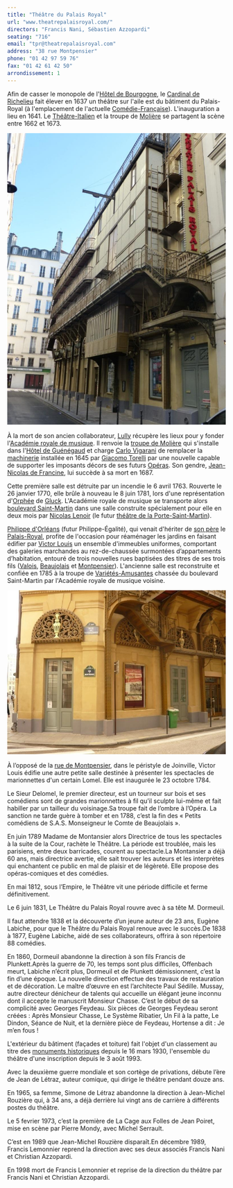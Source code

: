 ```yaml
---
title: "Théâtre du Palais Royal"
url: "www.theatrepalaisroyal.com/"
directors: "Francis Nani, Sébastien Azzopardi"
seating: "716"
email: "tpr@theatrepalaisroyal.com"
address: "38 rue Montpensier"
phone: "01 42 97 59 76"
fax: "01 42 61 42 50"
arrondissement: 1
---
```


Afin de casser le monopole de l'[Hôtel de Bourgogne](https://fr.wikipedia.org/wiki/H%C3%B4tel_de_Bourgogne_(Paris)), le [Cardinal de Richelieu](https://fr.wikipedia.org/wiki/Armand_Jean_du_Plessis_de_Richelieu) fait élever en 1637 un théâtre sur l'aile est du bâtiment du Palais-Royal (à l'emplacement de l'actuelle [Comédie-Française](https://fr.wikipedia.org/wiki/Com%C3%A9die-Fran%C3%A7aise)). L'inauguration a lieu en 1641. Le [Théâtre-Italien](https://fr.wikipedia.org/wiki/Th%C3%A9%C3%A2tre-Italien) et la troupe de [Molière](https://fr.wikipedia.org/wiki/Moli%C3%A8re) se partagent la scène entre 1662 et 1673.

![Théâtre du Palais Royal 1](../images/1er/theatre-du-palais-royal/theatre-du-palais-royal-1.jpg)

À la mort de son ancien collaborateur, [Lully](https://fr.wikipedia.org/wiki/Jean-Baptiste_Lully) récupère les lieux pour y fonder l'[Académie royale de musique](https://fr.wikipedia.org/wiki/Acad%C3%A9mie_royale_de_musique). Il renvoie la [troupe de Molière](https://fr.wikipedia.org/wiki/Troupe_de_Moli%C3%A8re) qui s'installe dans l'[Hôtel de Guénégaud](https://fr.wikipedia.org/wiki/Salle_du_Jeu_de_paume_de_la_Bouteille) et charge [Carlo Vigarani](https://fr.wikipedia.org/wiki/Carlo_Vigarani) de remplacer la [machinerie](https://fr.wikipedia.org/wiki/Machinerie_(th%C3%A9%C3%A2tre)) installée en 1645 par [Giacomo Torelli](https://fr.wikipedia.org/wiki/Giacomo_Torelli) par une nouvelle capable de supporter les imposants décors de ses futurs [Opéras](https://fr.wikipedia.org/wiki/Op%C3%A9ra_(musique)). Son gendre, [Jean-Nicolas de Francine](https://fr.wikipedia.org/wiki/Jean-Nicolas_de_Francine), lui succède à sa mort en 1687.

Cette première salle est détruite par un incendie le 6 avril 1763. Rouverte le 26 janvier 1770, elle brûle à nouveau le 8 juin 1781, lors d'une représentation d'[Orphée](https://fr.wikipedia.org/wiki/Orph%C3%A9e_et_Eurydice) de [Gluck](https://fr.wikipedia.org/wiki/Christoph_Willibald_Gluck). L'Académie royale de musique se transporte alors [boulevard Saint-Martin](https://fr.wikipedia.org/wiki/Boulevard_Saint-Martin) dans une salle construite spécialement pour elle en deux mois par [Nicolas Lenoir](https://fr.wikipedia.org/wiki/Nicolas_Lenoir) (le futur [théâtre de la Porte-Saint-Martin](https://fr.wikipedia.org/wiki/Th%C3%A9%C3%A2tre_de_la_Porte-Saint-Martin)).

[Philippe d'Orléans](https://fr.wikipedia.org/wiki/Louis-Philippe_d%27Orl%C3%A9ans_(1747-1793)) (futur Philippe-Égalité), qui venait d'hériter de [son père](https://fr.wikipedia.org/wiki/Louis-Philippe_d%27Orl%C3%A9ans_(1725-1785)) le [Palais-Royal](https://fr.wikipedia.org/wiki/Palais-Royal), profite de l'occasion pour réaménager les jardins en faisant édifier par [Victor Louis](https://fr.wikipedia.org/wiki/Victor_Louis) un ensemble d'immeubles uniformes, comportant des galeries marchandes au rez-de-chaussée surmontées d’appartements d’habitation, entouré de trois nouvelles rues baptisées des titres de ses trois fils ([Valois](https://fr.wikipedia.org/wiki/Louis-Philippe_Ier), [Beaujolais](https://fr.wikipedia.org/wiki/Louis-Charles_d%27Orl%C3%A9ans) et [Montpensier](https://fr.wikipedia.org/wiki/Antoine_d%27Orl%C3%A9ans_(1775-1807))). L'ancienne salle est reconstruite et confiée en 1785 à la troupe de [Variétés-Amusantes](https://fr.wikipedia.org/wiki/Th%C3%A9%C3%A2tre_des_Vari%C3%A9t%C3%A9s-Amusantes) chassée du boulevard Saint-Martin par l'Académie royale de musique voisine.

![Théâtre du Palais Royal 2](../images/1er/theatre-du-palais-royal/theatre-du-palais-royal-2.jpg)

À l’opposé de la [rue de Montpensier](https://fr.wikipedia.org/wiki/Rue_de_Montpensier), dans le péristyle de Joinville, Victor Louis édifie une autre petite salle destinée à présenter les spectacles de marionnettes d'un certain Lomel. Elle est inaugurée le 23 octobre 1784.

Le Sieur Delomel, le premier directeur, est un tourneur sur bois et ses comédiens sont de grandes marionnettes à fil qu’il sculpte lui-même et fait habiller par un tailleur du voisinage.Sa troupe fait de l’ombre à l’Opéra. La sanction ne tarde guère à tomber et en 1788, c’est la fin des « Petits comédiens de S.A.S. Monseigneur le Comte de Beaujolais ».

En juin 1789 Madame de Montansier alors Directrice de tous les spectacles à la suite de la Cour, rachète le Théâtre. La période est troublée, mais les parisiens, entre deux barricades, courent au spectacle.La Montansier a déjà 60 ans, mais directrice avertie, elle sait trouver les auteurs et les interprètes qui enchantent ce public en mal de plaisir et de légèreté. Elle propose des opéras-comiques et des comédies.

En mai 1812, sous l’Empire, le Théâtre vit une période difficile et ferme définitivement.

Le 6 juin 1831, Le Théâtre du Palais Royal rouvre avec à sa tête M. Dormeuil.

Il faut attendre 1838 et la découverte d’un jeune auteur de 23 ans, Eugène Labiche, pour que le Théâtre du Palais Royal renoue avec le succès.De 1838 à 1877, Eugène Labiche, aidé de ses collaborateurs, offrira à son répertoire 88 comédies.

En 1860, Dormeuil abandonne la direction à son fils Francis de Plunkett.Après la guerre de 70, les temps sont plus difficiles, Offenbach meurt, Labiche n’écrit plus, Dormeuil et de Plunkett démissionnent, c’est la fin d’une époque.
La nouvelle direction effectue des travaux de restauration et de décoration. Le maître d’œuvre en est l’architecte Paul Sédille.
Mussay, autre directeur dénicheur de talents qui accueille un élégant jeune inconnu dont il accepte le manuscrit Monsieur Chasse.
C’est le début de sa complicité avec Georges Feydeau. Six pièces de Georges Feydeau seront créées : Après Monsieur Chasse, Le Système Ribatier, Un Fil à la patte, Le Dindon, Séance de Nuit, et la dernière pièce de Feydeau, Hortense a dit : Je m’en fous !

L'extérieur du bâtiment (façades et toiture) fait l'objet d'un classement au titre des [monuments historiques](https://fr.wikipedia.org/wiki/Monument_historique_(France)) depuis le 16 mars 1930, l'ensemble du théâtre d'une inscription depuis le 3 août 1993.

Avec la deuxième guerre mondiale et son cortège de privations, débute l’ère de Jean de Létraz, auteur comique, qui dirige le théâtre pendant douze ans.

En 1965, sa femme, Simone de Létraz abandonne la direction à Jean-Michel Rouzière qui, à 34 ans, a déjà derrière lui vingt ans de carrière à différents postes du théâtre.

Le 5 fevrier 1973, c’est la première de La Cage aux Folles de Jean Poiret, mise en scène par Pierre Mondy, avec Michel Serrault.

C’est en 1989 que Jean-Michel Rouzière disparaît.En décembre 1989, Francis Lemonnier reprend la direction avec ses deux associés Francis Nani et Christian Azzopardi.

  

En 1998 mort de Francis Lemonnier et reprise de la direction du théâtre par Francis Nani et Christian Azzopardi.
